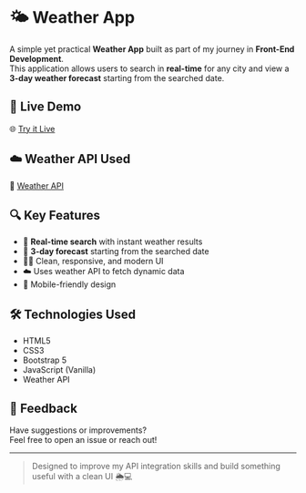 # 🌤️ Weather App

A simple yet practical **Weather App** built as part of my journey in **Front-End Development**.  
This application allows users to search in **real-time** for any city and view a **3-day weather forecast** starting from the searched date.

## 🔗 Live Demo

🌐 [Try it Live](https://weather-sandy-theta.vercel.app/)

## ☁️ Weather API Used

🔗 [Weather API](https://www.weatherapi.com/)

## 🔍 Key Features

- 🔎 **Real-time search** with instant weather results  
- 📅 **3-day forecast** starting from the searched date  
- 🧑‍💻 Clean, responsive, and modern UI  
- ☁️ Uses weather API to fetch dynamic data  
- 📱 Mobile-friendly design

## 🛠️ Technologies Used

- HTML5  
- CSS3  
- Bootstrap 5  
- JavaScript (Vanilla)  
- Weather API

## 🙌 Feedback

Have suggestions or improvements?  
Feel free to open an issue or reach out!

---

> Designed to improve my API integration skills and build something useful with a clean UI 🌦️💻
